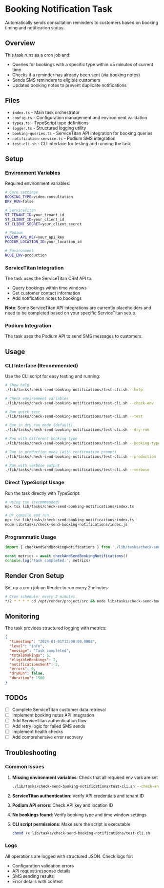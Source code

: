 # Booking Notification Task

Automatically sends consultation reminders to customers based on booking timing and notification status.

## Overview

This task runs as a cron job and:
- Queries for bookings with a specific type within ±5 minutes of current time
- Checks if a reminder has already been sent (via booking notes)
- Sends SMS reminders to eligible customers
- Updates booking notes to prevent duplicate notifications

## Files

- `index.ts` - Main task orchestrator
- `config.ts` - Configuration management and environment validation
- `types.ts` - TypeScript type definitions
- `logger.ts` - Structured logging utility
- `booking-queries.ts` - ServiceTitan API integration for booking queries
- `notification-service.ts` - Podium SMS integration
- `test-cli.sh` - CLI interface for testing and running the task

## Setup

### Environment Variables

Required environment variables:

```bash
# Core settings
BOOKING_TYPE=video-consultation
DRY_RUN=false

# ServiceTitan
ST_TENANT_ID=your_tenant_id
ST_CLIENT_ID=your_client_id
ST_CLIENT_SECRET=your_client_secret

# Podium
PODIUM_API_KEY=your_api_key
PODIUM_LOCATION_ID=your_location_id

# Environment
NODE_ENV=production
```

### ServiceTitan Integration

The task uses the ServiceTitan CRM API to:
- Query bookings within time windows
- Get customer contact information
- Add notification notes to bookings

**Note**: Some ServiceTitan API integrations are currently placeholders and need to be completed based on your specific ServiceTitan setup.

### Podium Integration

The task uses the Podium API to send SMS messages to customers.

## Usage

### CLI Interface (Recommended)

Use the CLI script for easy testing and running:

```bash
# Show help
./lib/tasks/check-send-booking-notifications/test-cli.sh --help

# Check environment variables
./lib/tasks/check-send-booking-notifications/test-cli.sh --check-env

# Run quick test
./lib/tasks/check-send-booking-notifications/test-cli.sh --test

# Run in dry run mode (default)
./lib/tasks/check-send-booking-notifications/test-cli.sh --dry-run

# Run with different booking type
./lib/tasks/check-send-booking-notifications/test-cli.sh --booking-type consultation

# Run in production mode (with confirmation prompt)
./lib/tasks/check-send-booking-notifications/test-cli.sh --production

# Run with verbose output
./lib/tasks/check-send-booking-notifications/test-cli.sh --verbose
```

### Direct TypeScript Usage

Run the task directly with TypeScript:

```bash
# Using tsx (recommended)
npx tsx lib/tasks/check-send-booking-notifications/index.ts

# Or compile and run
npx tsc lib/tasks/check-send-booking-notifications/index.ts
node lib/tasks/check-send-booking-notifications/index.js
```

### Programmatic Usage

```typescript
import { checkAndSendBookingNotifications } from './lib/tasks/check-send-booking-notifications'

const metrics = await checkAndSendBookingNotifications()
console.log('Task completed:', metrics)
```

## Render Cron Setup

Set up a cron job on Render to run every 2 minutes:

```bash
# Cron schedule: every 2 minutes
*/2 * * * * cd /opt/render/project/src && node lib/tasks/check-send-booking-notifications/index.js
```

## Monitoring

The task provides structured logging with metrics:

```json
{
  "timestamp": "2024-01-01T12:00:00.000Z",
  "level": "info",
  "message": "Task completed",
  "totalBookings": 5,
  "eligibleBookings": 2,
  "notificationsSent": 2,
  "errors": 0,
  "dryRun": false,
  "duration": 1500
}
```

## TODOs

- [ ] Complete ServiceTitan customer data retrieval
- [ ] Implement booking notes API integration
- [ ] Add ServiceTitan authentication flow
- [ ] Add retry logic for failed SMS sends
- [ ] Implement health checks
- [ ] Add comprehensive error recovery

## Troubleshooting

### Common Issues

1. **Missing environment variables**: Check that all required env vars are set
   ```bash
   ./lib/tasks/check-send-booking-notifications/test-cli.sh --check-env
   ```

2. **ServiceTitan authentication**: Verify API credentials and tenant ID
3. **Podium API errors**: Check API key and location ID
4. **No bookings found**: Verify booking type and time window settings
5. **CLI script permissions**: Make sure the script is executable
   ```bash
   chmod +x lib/tasks/check-send-booking-notifications/test-cli.sh
   ```

### Logs

All operations are logged with structured JSON. Check logs for:
- Configuration validation errors
- API request/response details
- SMS sending results
- Error details with context 